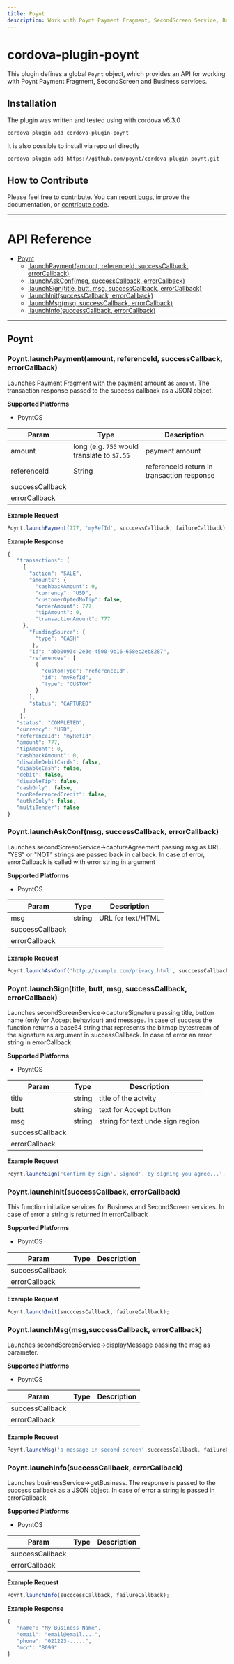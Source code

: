 ```yaml
---
title: Poynt
description: Work with Poynt Payment Fragment, SecondScreen Service, Business Service
---
```


# cordova-plugin-poynt

This plugin defines a global `Poynt` object, which provides an API for working with Poynt Payment Fragment, SecondScreen and Business services.

## Installation
The plugin was written and tested using with cordova v6.3.0

    cordova plugin add cordova-plugin-poynt
    
It is also possible to install via repo url directly

    cordova plugin add https://github.com/poynt/cordova-plugin-poynt.git
    


## How to Contribute

Please feel free to contribute. You can [report bugs](https://github.com/poynt/cordova-plugin-poynt/issues), improve the documentation, or [contribute code](https://github.com/poynt/cordova-plugin-poynt/pulls).

---

# API Reference <a name="reference"></a>
* [Poynt](#module_Poynt)
    * [.launchPayment(amount, referenceId, successCallback, errorCallback)](#Poynt.launchPayment)
    * [.launchAskConf(msg,  successCallback, errorCallback)](#Poynt.launchAskConf)
    * [.launchSign(title, butt, msg,  successCallback, errorCallback)](#Poynt.launchSign)
    * [.launchInit(successCallback, errorCallback)](#Poynt.launchInit)
    * [.launchMsg(msg, successCallback, errorCallback)](#Poynt.launchMsg)
    * [.launchInfo(successCallback, errorCallback)](#Poynt.launchInfo)

---

 
## Poynt
<a name="Poynt.launchPayment"></a>
### Poynt.launchPayment(amount, referenceId, successCallback, errorCallback)
Launches Payment Fragment with the payment amount as `amount`.  The transaction response passed to the success callback as a JSON object.

__Supported Platforms__

- PoyntOS


| Param | Type | Description |
| --- | --- | --- |
| amount | long (e.g. `755` would translate to `$7.55` | payment amount |
| referenceId | String | referenceId return in transaction response |
| successCallback |  |  |
| errorCallback |  |  |

**Example Request**  
```js
Poynt.launchPayment(777, 'myRefId', succcessCallback, failureCallback);
```

**Example Response**
```js
{
   "transactions": [
     {
       "action": "SALE",
       "amounts": {
         "cashbackAmount": 0,
         "currency": "USD",
         "customerOptedNoTip": false,
         "orderAmount": 777,
         "tipAmount": 0,
         "transactionAmount": 777
     },
       "fundingSource": {
         "type": "CASH"
        },
       "id": "abb0093c-2e3e-4500-9b16-658ec2eb8287",
       "references": [
         {
           "customType": "referenceId",
           "id": "myRefId",
           "type": "CUSTOM"
         }
       ],
       "status": "CAPTURED"
     }
    ],
   "status": "COMPLETED",
   "currency": "USD",
   "referenceId": "myRefId",
   "amount": 777,
   "tipAmount": 0,
   "cashbackAmount": 0,
   "disableDebitCards": false,
   "disableCash": false,
   "debit": false,
   "disableTip": false,
   "cashOnly": false,
   "nonReferencedCredit": false,
   "authzOnly": false,
   "multiTender": false
}
```
<a name="Poynt.launchAskConf"></a>
### Poynt.launchAskConf(msg,  successCallback, errorCallback)
Launches secondScreenService->captureAgreement passing msg as URL. "YES" or "NOT" strings are passed back in callback. In case of error, errorCallback is called with error string in argument

__Supported Platforms__

- PoyntOS


| Param | Type | Description |
| --- | --- | --- |
| msg | string | URL for text/HTML |
| successCallback |  |  |
| errorCallback |  |  |

**Example Request**  
```js
Poynt.launchAskConf('http://example.com/privacy.html', succcessCallback, failureCallback);
```

<a name="Poynt.launchSign"></a>
### Poynt.launchSign(title, butt, msg, successCallback, errorCallback)
Launches secondScreenService->captureSignature passing title, button name (only for Accept behaviour) and message. In case of success the function returns a base64 string that represents the bitmap bytestream of the signature as argument in successCallback. In case of error an error string in errorCallback. 

__Supported Platforms__

- PoyntOS


| Param | Type | Description |
| --- | --- | --- |
| title | string | title of the actvity |
| butt | string | text for Accept button |
| msg | string | string for text unde sign region |
| successCallback |  |  |
| errorCallback |  |  |

**Example Request**  
```js
Poynt.launchSign('Confirm by sign','Signed','by signing you agree...', succcessCallback, failureCallback);
```
<a name="Poynt.launchInit"></a>
### Poynt.launchInit(successCallback, errorCallback)
This function initialize services for Business and SecondScreen services. In case of error a string is returned in errorCallback 

__Supported Platforms__

- PoyntOS


| Param | Type | Description |
| --- | --- | --- |
| successCallback |  |  |
| errorCallback |  |  |

**Example Request**  
```js
Poynt.launchInit(succcessCallback, failureCallback);
```

<a name="Poynt.launchMsg"></a>
### Poynt.launchMsg(msg,successCallback, errorCallback)
Launches secondScreenService->displayMessage passing the msg as parameter.

__Supported Platforms__

- PoyntOS


| Param | Type | Description |
| --- | --- | --- |
| successCallback |  |  |
| errorCallback |  |  |

**Example Request**  
```js
Poynt.launchMsg('a message in second screen',succcessCallback, failureCallback);
```
<a name="Poynt.launchInfo"></a>
### Poynt.launchInfo(successCallback, errorCallback)
Launches businessService->getBusiness. The response is passed to the success callback as a JSON object. In case of error a string is passed in errorCallback

__Supported Platforms__

- PoyntOS


| Param | Type | Description |
| --- | --- | --- |
| successCallback |  |  |
| errorCallback |  |  |

**Example Request**  
```js
Poynt.launchInfo(succcessCallback, failureCallback);
```

**Example Response**
```js
{
   "name": "My Business Name",
   "email": "email@email....",
   "phone": "021223-.....",
   "mcc": "8099" 
}
```


